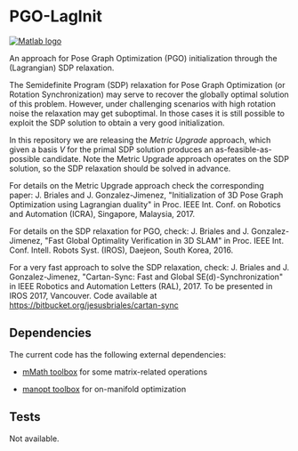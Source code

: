 # PGO-LagInit

[![Matlab logo](Matlab_Logo.png "Tests")](https://github.com/ICRA2017/PGO-LagInit#tests)

An approach for Pose Graph Optimization (PGO) initialization through the (Lagrangian) SDP relaxation.

The Semidefinite Program (SDP) relaxation for Pose Graph Optimization (or Rotation Synchronization)
may serve to recover the globally optimal solution of this problem.
However, under challenging scenarios with high rotation noise the relaxation may get suboptimal.
In those cases it is still possible to exploit the SDP solution to obtain a very good initialization.

In this repository we are releasing the *Metric Upgrade* approach,
which given a basis *V* for the primal SDP solution produces an as-feasible-as-possible candidate.
Note the Metric Upgrade approach operates on the SDP solution,
so the SDP relaxation should be solved in advance.

For details on the Metric Upgrade approach check the corresponding paper:
J. Briales and J. Gonzalez-Jimenez,
"Initialization of 3D Pose Graph Optimization using Lagrangian duality"
in Proc. IEEE Int. Conf. on Robotics and Automation (ICRA), Singapore, Malaysia, 2017.

For details on the SDP relaxation for PGO, check:
J. Briales and J. Gonzalez-Jimenez,
"Fast Global Optimality Verification in 3D SLAM"
in Proc. IEEE Int. Conf. Intell. Robots Syst. (IROS), Daejeon, South Korea, 2016.

For a very fast approach to solve the SDP relaxation, check:
J. Briales and J. Gonzalez-Jimenez,
"Cartan-Sync: Fast and Global SE(d)-Synchronization"
in IEEE Robotics and Automation Letters (RAL), 2017.
To be presented in IROS 2017, Vancouver.
Code available at https://bitbucket.org/jesusbriales/cartan-sync


## Dependencies

The current code has the following external dependencies:

- [mMath toolbox](https://github.com/jbriales/mMath) for some matrix-related operations

- [manopt toolbox](http://www.manopt.org/) for on-manifold optimization


## Tests

Not available.
